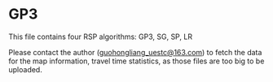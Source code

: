 # GP3
This file contains four RSP algorithms: GP3, SG, SP, LR

Please contact the author (guohongliang_uestc@163.com) to fetch the data for the map information, travel time statistics, as those files are too big to be uploaded.
